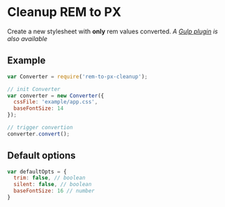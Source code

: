 # Cleanup REM to PX

Create a new stylesheet with **only** rem values converted.
*A [Gulp plugin](https://www.npmjs.com/package/gulp-rem-to-px-cleanup) is also available*


## Example

```js
var Converter = require('rem-to-px-cleanup');

// init Converter
var converter = new Converter({
  cssFile: 'example/app.css',
  baseFontSize: 14
});

// trigger convertion
converter.convert();
```

## Default options

```js
var defaultOpts = {
  trim: false, // boolean
  silent: false, // boolean
  baseFontSize: 16 // number
}
```

